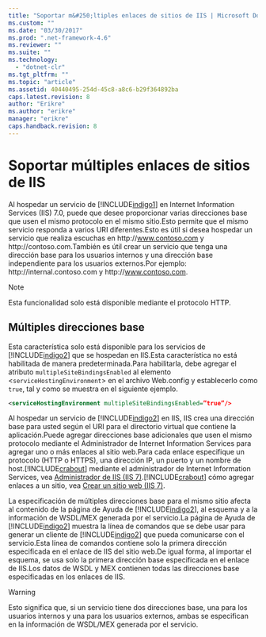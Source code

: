 ```yaml
---
title: "Soportar m&#250;ltiples enlaces de sitios de IIS | Microsoft Docs"
ms.custom: ""
ms.date: "03/30/2017"
ms.prod: ".net-framework-4.6"
ms.reviewer: ""
ms.suite: ""
ms.technology: 
  - "dotnet-clr"
ms.tgt_pltfrm: ""
ms.topic: "article"
ms.assetid: 40440495-254d-45c8-a8c6-b29f364892ba
caps.latest.revision: 8
author: "Erikre"
ms.author: "erikre"
manager: "erikre"
caps.handback.revision: 8
---
```

# Soportar m&#250;ltiples enlaces de sitios de IIS
Al hospedar un servicio de [!INCLUDE[indigo1](../../../../includes/indigo1-md.md)] en Internet Information Services \(IIS\) 7.0, puede que desee proporcionar varias direcciones base que usen el mismo protocolo en el mismo sitio.Esto permite que el mismo servicio responda a varios URI diferentes.Esto es útil si desea hospedar un servicio que realiza escuchas en http:\/\/www.contoso.com y http:\/\/contoso.com.También es útil crear un servicio que tenga una dirección base para los usuarios internos y una dirección base independiente para los usuarios externos.Por ejemplo: http:\/\/internal.contoso.com y http:\/\/www.contoso.com.  
  
> [!NOTE]
>  Esta funcionalidad solo está disponible mediante el protocolo HTTP.  
  
## Múltiples direcciones base  
 Esta característica solo está disponible para los servicios de [!INCLUDE[indigo2](../../../../includes/indigo2-md.md)] que se hospedan en IIS.Esta característica no está habilitada de manera predeterminada.Para habilitarla, debe agregar el atributo `multipleSiteBindingsEnabled` al elemento \<`serviceHostingEnvironment`\> en el archivo Web.config y establecerlo como `true`, tal y como se muestra en el siguiente ejemplo.  
  
```xml  
<serviceHostingEnvironment multipleSiteBindingsEnabled=”true”/>  
```  
  
 Al hospedar un servicio de [!INCLUDE[indigo2](../../../../includes/indigo2-md.md)] en IIS, IIS crea una dirección base para usted según el URI para el directorio virtual que contiene la aplicación.Puede agregar direcciones base adicionales que usen el mismo protocolo mediante el Administrador de Internet Information Services para agregar uno o más enlaces al sitio web.Para cada enlace especifique un protocolo \(HTTP o HTTPS\), una dirección IP, un puerto y un nombre de host.[!INCLUDE[crabout](../../../../includes/crabout-md.md)] mediante el administrador de Internet Information Services, vea [Administrador de IIS \(IIS 7\)](http://go.microsoft.com/fwlink/?LinkId=164057).[!INCLUDE[crabout](../../../../includes/crabout-md.md)] cómo agregar enlaces a un sitio, vea [Crear un sitio web \(IIS 7\)](http://go.microsoft.com/fwlink/?LinkId=164060).  
  
 La especificación de múltiples direcciones base para el mismo sitio afecta al contenido de la página de Ayuda de [!INCLUDE[indigo2](../../../../includes/indigo2-md.md)], al esquema y a la información de WSDL\/MEX generada por el servicio.La página de Ayuda de [!INCLUDE[indigo2](../../../../includes/indigo2-md.md)] muestra la línea de comandos que se debe usar para generar un cliente de [!INCLUDE[indigo2](../../../../includes/indigo2-md.md)] que pueda comunicarse con el servicio.Esta línea de comandos contiene solo la primera dirección especificada en el enlace de IIS del sitio web.De igual forma, al importar el esquema, se usa solo la primera dirección base especificada en el enlace de IIS.Los datos de WSDL y MEX contienen todas las direcciones base especificadas en los enlaces de IIS.  
  
> [!WARNING]
>  Esto significa que, si un servicio tiene dos direcciones base, una para los usuarios internos y una para los usuarios externos, ambas se especifican en la información de WSDL\/MEX generada por el servicio.